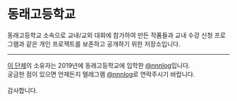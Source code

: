 # 동래고등학교
동래고등학교 소속으로 교내/교외 대회에 참가하여 만든 작품들과 교내 수강 신청 프로그램과 같은 개인 프로젝트를 보존하고 공개하기 위한 저장소입니다.

---

[이 단체](https://github.com/dongnae)의 소유자는 2019년에 동래고등학교에 입학한 [@nnnlog](https://github.com/nnnlog)입니다.<br>
궁금한 점이 있으면 언제든지 텔레그램 [@nnnlog](https://t.me/nnnlog)로 연락주시기 바랍니다.<br><br>
감사합니다.
